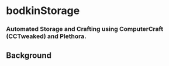 # bodkinStorage
### Automated Storage and Crafting using ComputerCraft (CCTweaked) and Plethora.

## Background
